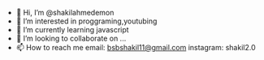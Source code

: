 - 👋 Hi, I’m @shakilahmedemon
- 👀 I’m interested in proggraming,youtubing
- 🌱 I’m currently learning javascript
- 💞️ I’m looking to collaborate on ...
- 📫 How to reach me email: bsbshakil11@gmail.com instagram: shakil2.0

<!---
shakilahmedemon/shakilahmedemon is a ✨ special ✨ repository because its `README.md` (this file) appears on your GitHub profile.
You can click the Preview link to take a look at your changes.
--->
